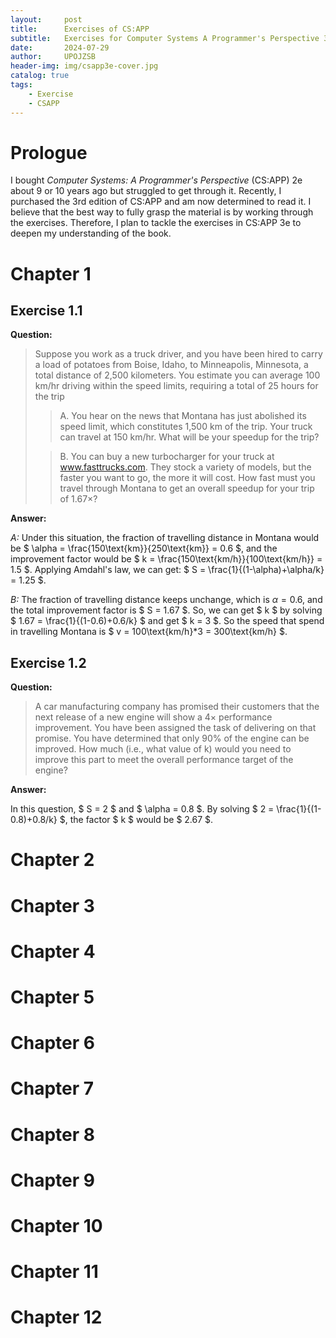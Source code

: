 ```yaml
---
layout:     post
title:      Exercises of CS:APP
subtitle:   Exercises for Computer Systems A Programmer's Perspective 3rd
date:       2024-07-29
author:     UPOJZSB
header-img: img/csapp3e-cover.jpg
catalog: true
tags:
    - Exercise
    - CSAPP
---
```


# Prologue

I bought *Computer Systems: A Programmer's Perspective* (CS:APP) 2e about 9 or 10 years ago but struggled to get through it. Recently, I purchased the 3rd edition of CS:APP and am now determined to read it. I believe that the best way to fully grasp the material is by working through the exercises. Therefore, I plan to tackle the exercises in CS:APP 3e to deepen my understanding of the book.

# Chapter 1

## Exercise 1.1

**Question:**

> Suppose you work as a truck driver, and you have been hired to carry a load of potatoes from Boise, Idaho, to Minneapolis, Minnesota, a total distance of 2,500 kilometers. You estimate you can average 100 km/hr driving within the speed limits, requiring a total of 25 hours for the trip
>> A. You hear on the news that Montana has just abolished its speed limit, which
constitutes 1,500 km of the trip. Your truck can travel at 150 km/hr. What
will be your speedup for the trip?
>
>> B. You can buy a new turbocharger for your truck at www.fasttrucks.com. They
stock a variety of models, but the faster you want to go, the more it will cost.
How fast must you travel through Montana to get an overall speedup for
your trip of 1.67×?

**Answer:**

*A:* Under this situation, the fraction of travelling distance in Montana would be $ \alpha = \frac{150\text{km}}{250\text{km}} = 0.6 $, and the improvement factor would be $ k = \frac{150\text{km/h}}{100\text{km/h}} = 1.5 $. Applying Amdahl's law, we can get: $ S = \frac{1}{(1-\alpha)+\alpha/k} = 1.25 $.

*B:* The fraction of travelling distance keeps unchange, which is $\alpha = 0.6$, and the total improvement factor is $ S = 1.67 $. So, we can get $ k $ by solving $ 1.67 = \frac{1}{(1-0.6)+0.6/k} $ and get $ k = 3 $. So the speed that spend in travelling Montana is $ v = 100\text{km/h}*3 = 300\text{km/h} $.

## Exercise 1.2

**Question:**

> A car manufacturing company has promised their customers that the next release of a new engine will show a 4× performance improvement. You have been assigned the task of delivering on that promise. You have determined that only 90% of the engine can be improved. How much (i.e., what value of k) would you need to improve this part to meet the overall performance target of the engine?

**Answer:**

In this question, $ S = 2 $ and $ \alpha = 0.8 $. By solving $ 2 = \frac{1}{(1-0.8)+0.8/k} $, the factor $ k $ would be $ 2.67 $.

# Chapter 2

# Chapter 3

# Chapter 4

# Chapter 5

# Chapter 6

# Chapter 7

# Chapter 8

# Chapter 9

# Chapter 10

# Chapter 11

# Chapter 12
